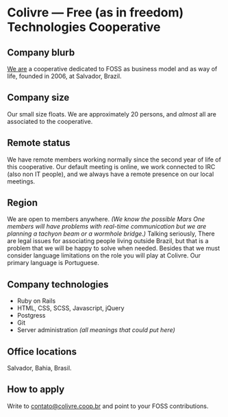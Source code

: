 # Colivre — Free (as in freedom) Technologies Cooperative

## Company blurb

[We are](http://colivre.coop.br/sobre/) a cooperative dedicated to FOSS as business model and as way of life, founded in 2006, at Salvador, Brazil.

## Company size

Our small size floats. We are approximately 20 persons, and *almost* all are associated to the cooperative.

## Remote status

We have remote members working normally since the second year of life of this cooperative. Our default meeting is online, we work connected to IRC (also non IT people), and we always have a remote presence on our local meetings.

## Region

We are open to members anywhere. *(We know the possible Mars One members will have problems with real-time communication but we are planning a tachyon beam or a wormhole bridge.)* Talking seriously, There are legal issues for associating people living outside Brazil, but that is a problem that we will be happy to solve when needed. Besides that we must consider language limitations on the role you will play at Colivre. Our primary language is Portuguese.

## Company technologies

* Ruby on Rails
* HTML, CSS, SCSS, Javascript, jQuery
* Postgress
* Git
* Server administration *(all meanings that could put here)*

## Office locations

Salvador, Bahia, Brasil.

## How to apply

Write to contato@colivre.coop.br and point to your FOSS contributions.